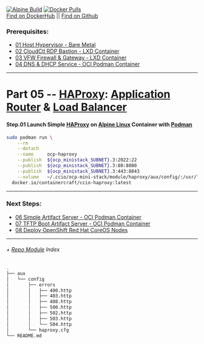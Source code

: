 [![Alpine Build](https://img.shields.io/github/workflow/status/containercraft/ccio-haproxy/DockerHubBuild/alpine?label=Alpine%20Build)](https://github.com/containercraft/ccio-haproxy/actions) [![Docker Pulls](https://img.shields.io/docker/pulls/containercraft/ccio-haproxy?label=DockerHub%20Pulls)](https://hub.docker.com/r/containercraft/ccio-haproxy)    
[Find on DockerHub](https://hub.docker.com/r/containercraft/ccio-haproxy)  ||  [Find on Github](https://github.com/containercraft/ccio-haproxy)    
    
### Prerequisites:
  + [01 Host Hypervisor				- Bare Metal]
  + [02 CloudCtl RDP Bastion		- LXD Container]
  + [03 VFW Firewall & Gateway		- LXD Container]
  + [04 DNS & DHCP Service			- OCI Podman Container]
    
---------------------------------------------------------------------------------
    
# Part 05 -- [HAProxy]: [Application Router] & [Load Balancer] 
####    Step.01 Launch Simple [HAProxy] on [Alpine Linux] Container with [Podman]
```sh
sudo podman run \
    --rm                                                                                    \
    --detach                                                                                \
    --name     ocp-haproxy                                                                  \
    --publish  ${ocp_ministack_SUBNET}.3:2022:22                                            \
    --publish  ${ocp_ministack_SUBNET}.3:80:8080                                            \
    --publish  ${ocp_ministack_SUBNET}.3:443:8843                                           \
    --volume   ~/.ccio/ocp-mini-stack/module/haproxy/aux/config/:/usr/local/etc/haproxy/:ro \
  docker.io/containercraft/ccio-haproxy:latest
```
    
---------------------------------------------------------------------------------
    
### Next Steps:
  + [06 Simple Artifact Server		- OCI Podman Container]
  + [07 TFTP Boot Artifact Server	- OCI Podman Container]
  + [08 Deploy OpenShift Red Hat CoreOS Nodes]
    
    
---------------------------------------------------------------------------------
    
######  + [Repo Module] Index
```sh
.
├── aux
│   └── config
│       ├── errors
│       │   ├── 400.http
│       │   ├── 403.http
│       │   ├── 408.http
│       │   ├── 500.http
│       │   ├── 502.http
│       │   ├── 503.http
│       │   └── 504.http
│       └── haproxy.cfg
└── README.md
```

<!-- Markdown link & img dfn's -->
[Repo Module]:/module/haproxy
[Podman]:https://podman.io
[HAProxy]:https://haproxy.org
[Alpine Linux]:https://alpinelinux.org/
[Load Balancer]:https://blog.openshift.com/an-open-source-load-balancer-for-openshift/
[Application Router]:https://blog.openshift.com/ocp-custom-routing/
[01 Host Hypervisor				- Bare Metal]:/01_HostSetup.md
[02 CloudCtl RDP Bastion		- LXD Container]:/02_CloudCTL.md
[03 VFW Firewall & Gateway		- LXD Container]:/03_Gateway.md
[04 DNS & DHCP Service			- OCI Podman Container]:/04_Dnsmasq.md
[05 Application Router Proxy	- OCI Podman Container]:/05_HAProxy.md
[06 Simple Artifact Server		- OCI Podman Container]:/06_Nginx.md
[07 TFTP Boot Artifact Server	- OCI Podman Container]:/07_Tftpd.md
[08 Deploy OpenShift Red Hat CoreOS Nodes]:/08_DeployNodes.md
